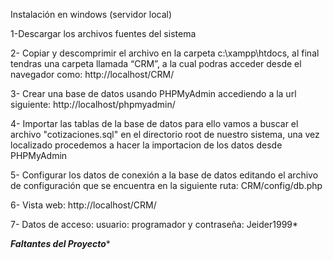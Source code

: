 Instalación en windows (servidor local) 

1-Descargar los archivos fuentes del sistema

2- Copiar y descomprimir el archivo en la carpeta c:\xampp\htdocs, al final tendras una carpeta llamada “CRM”, a la cual podras acceder desde el navegador como: http://localhost/CRM/

3- Crear una base de datos usando PHPMyAdmin accediendo a la url siguiente: http://localhost/phpmyadmin/

4- Importar las tablas de la base de datos para ello vamos a buscar el archivo "cotizaciones.sql" en el directorio root de nuestro sistema, una vez localizado procedemos a hacer la importacion de los datos desde PHPMyAdmin

5- Configurar los datos de conexión a la base de datos editando el archivo de configuración que se encuentra en la siguiente ruta: CRM/config/db.php

6- Vista web: http://localhost/CRM/

7- Datos de acceso: usuario: programador y contraseña: Jeider1999*

*****Faltantes del Proyecto******

